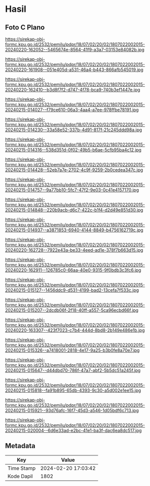 # Hasil

## Foto C Plano

https://sirekap-obj-formc.kpu.go.id/2532/pemilu/pdpr/18/07/02/20/02/1807022002015-20240220-162052--5465674e-8564-41f9-a3a7-03153e84082b.jpg

https://sirekap-obj-formc.kpu.go.id/2532/pemilu/pdpr/18/07/02/20/02/1807022002015-20240220-161908--051e405d-a531-46a4-b443-866afb545019.jpg

https://sirekap-obj-formc.kpu.go.id/2532/pemilu/pdpr/18/07/02/20/02/1807022002015-20240220-162410--b3d8f7f2-d747-4f78-bca9-740b3ef1447e.jpg

https://sirekap-obj-formc.kpu.go.id/2532/pemilu/pdpr/18/07/02/20/02/1807022002015-20240215-014027--f79ce610-06a3-4aa4-a7ee-978ffbe78191.jpg

https://sirekap-obj-formc.kpu.go.id/2532/pemilu/pdpr/18/07/02/20/02/1807022002015-20240215-014230--33a58e52-337b-4d91-817f-21c245ddd98a.jpg

https://sirekap-obj-formc.kpu.go.id/2532/pemilu/pdpr/18/07/02/20/02/1807022002015-20240215-014316--538d351d-0f02-49b5-b6ae-5cfb95ba4c12.jpg

https://sirekap-obj-formc.kpu.go.id/2532/pemilu/pdpr/18/07/02/20/02/1807022002015-20240215-014428--52eb7a7e-2702-4c9f-9259-2b0cedea347c.jpg

https://sirekap-obj-formc.kpu.go.id/2532/pemilu/pdpr/18/07/02/20/02/1807022002015-20240215-014757--9a77bb10-5fc7-47f2-9e03-0c41e4157170.jpg

https://sirekap-obj-formc.kpu.go.id/2532/pemilu/pdpr/18/07/02/20/02/1807022002015-20240215-014848--220b9acb-d6c7-422c-b1f4-d2d49e851d30.jpg

https://sirekap-obj-formc.kpu.go.id/2532/pemilu/pdpr/18/07/02/20/02/1807022002015-20240215-014937--a3871853-6940-4144-8849-b4756162719c.jpg

https://sirekap-obj-formc.kpu.go.id/2532/pemilu/pdpr/18/07/02/20/02/1807022002015-20240220-162728--7922e43a-be33-4eed-ad1e-378f7b663d15.jpg

https://sirekap-obj-formc.kpu.go.id/2532/pemilu/pdpr/18/07/02/20/02/1807022002015-20240220-162911--126785c0-66aa-40e0-9315-9f0bdb3c3fc6.jpg

https://sirekap-obj-formc.kpu.go.id/2532/pemilu/pdpr/18/07/02/20/02/1807022002015-20240215-015127--1456ddc9-d531-4199-bad2-13cefa7f533c.jpg

https://sirekap-obj-formc.kpu.go.id/2532/pemilu/pdpr/18/07/02/20/02/1807022002015-20240215-015207--2dcdb06f-2f18-40ff-a557-5ca96ecbd66f.jpg

https://sirekap-obj-formc.kpu.go.id/2532/pemilu/pdpr/18/07/02/20/02/1807022002015-20240220-163307--423f7023-c7b4-444d-8bd8-2b149e486e1b.jpg

https://sirekap-obj-formc.kpu.go.id/2532/pemilu/pdpr/18/07/02/20/02/1807022002015-20240215-015326--a7418001-2818-4e17-9a25-b3b0fe8a70e7.jpg

https://sirekap-obj-formc.kpu.go.id/2532/pemilu/pdpr/18/07/02/20/02/1807022002015-20240215-015647--d44dbd70-786f-47a7-abf2-5b5dc51a245f.jpg

https://sirekap-obj-formc.kpu.go.id/2532/pemilu/pdpr/18/07/02/20/02/1807022002015-20240215-015818--fa91b895-65db-4393-9c30-a5d002e1ee15.jpg

https://sirekap-obj-formc.kpu.go.id/2532/pemilu/pdpr/18/07/02/20/02/1807022002015-20240215-015921--93d76afc-16f7-45d3-a546-1d05bdf6c713.jpg

https://sirekap-obj-formc.kpu.go.id/2532/pemilu/pdpr/18/07/02/20/02/1807022002015-20240215-020004--6d6e33ad-e2bc-41e1-ba3f-dac6ea8dc517.jpg


## Metadata

| Key        | Value               |
| ---------- | ------------------- |
| Time Stamp | 2024-02-20 17:03:42 |
| Kode Dapil | 1802                |



